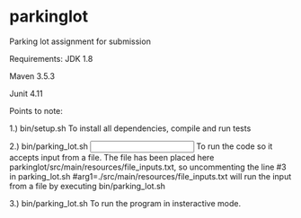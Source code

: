 # parkinglot
Parking lot assignment for submission

Requirements:
JDK 1.8

Maven 3.5.3

Junit 4.11

Points to note:

1.) bin/setup.sh
    To install all dependencies, compile and run tests
    
2.) bin/parking_lot.sh <input file>
    To run the code so it accepts input from a file. 
    The file has been placed here parkinglot/src/main/resources/file_inputs.txt, so uncommenting the line #3 in parking_lot.sh
    #arg1=./src/main/resources/file_inputs.txt will run the input from a file by executing
    bin/parking_lot.sh
    
3.) bin/parking_lot.sh
    To run the program in insteractive mode.
    
